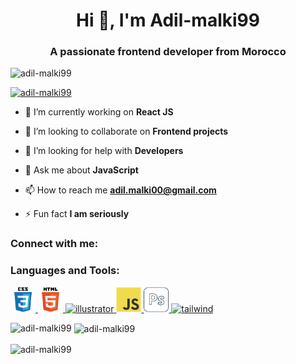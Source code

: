 <h1 align="center">Hi 👋, I'm Adil-malki99</h1>
<h3 align="center">A passionate frontend developer from Morocco</h3>

<p align="left"> <img src="https://komarev.com/ghpvc/?username=adil-malki99&label=Profile%20views&color=0e75b6&style=flat" alt="adil-malki99" /> </p>

<p align="left"> <a href="https://github.com/ryo-ma/github-profile-trophy"><img src="https://github-profile-trophy.vercel.app/?username=adil-malki99" alt="adil-malki99" /></a> </p>

- 🔭 I’m currently working on **React JS**

- 👯 I’m looking to collaborate on **Frontend projects**

- 🤝 I’m looking for help with **Developers**

- 💬 Ask me about **JavaScript**

- 📫 How to reach me **adil.malki00@gmail.com**

- ⚡ Fun fact **I am seriously**

<h3 align="left">Connect with me:</h3>
<p align="left">
</p>

<h3 align="left">Languages and Tools:</h3>
<p align="left"> <a href="https://www.w3schools.com/css/" target="_blank" rel="noreferrer"> <img src="https://raw.githubusercontent.com/devicons/devicon/master/icons/css3/css3-original-wordmark.svg" alt="css3" width="40" height="40"/> </a> <a href="https://www.w3.org/html/" target="_blank" rel="noreferrer"> <img src="https://raw.githubusercontent.com/devicons/devicon/master/icons/html5/html5-original-wordmark.svg" alt="html5" width="40" height="40"/> </a> <a href="https://www.adobe.com/in/products/illustrator.html" target="_blank" rel="noreferrer"> <img src="https://www.vectorlogo.zone/logos/adobe_illustrator/adobe_illustrator-icon.svg" alt="illustrator" width="40" height="40"/> </a> <a href="https://developer.mozilla.org/en-US/docs/Web/JavaScript" target="_blank" rel="noreferrer"> <img src="https://raw.githubusercontent.com/devicons/devicon/master/icons/javascript/javascript-original.svg" alt="javascript" width="40" height="40"/> </a> <a href="https://www.photoshop.com/en" target="_blank" rel="noreferrer"> <img src="https://raw.githubusercontent.com/devicons/devicon/master/icons/photoshop/photoshop-line.svg" alt="photoshop" width="40" height="40"/> </a> <a href="https://tailwindcss.com/" target="_blank" rel="noreferrer"> <img src="https://www.vectorlogo.zone/logos/tailwindcss/tailwindcss-icon.svg" alt="tailwind" width="40" height="40"/> </a> </p>

<p><img align="left" src="https://github-readme-stats.vercel.app/api/top-langs?username=adil-malki99&show_icons=true&locale=en&layout=compact" alt="adil-malki99" /></p>

<p>&nbsp;<img align="center" src="https://github-readme-stats.vercel.app/api?username=adil-malki99&show_icons=true&locale=en" alt="adil-malki99" /></p>

<p><img align="center" src="https://github-readme-streak-stats.herokuapp.com/?user=adil-malki99&" alt="adil-malki99" /></p>

